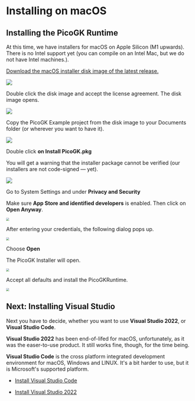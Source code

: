 # Installing on macOS

## Installing the PicoGK Runtime

At this time, we have installers for macOS on Apple Silicon (M1 upwards). There is no Intel support yet (you can compile on an Intel Mac, but we do not have Intel machines.).

[Download the macOS installer disk image of the latest release.](https://github.com/leap71/PicoGK/releases)

![](images/image-20231125201341187.png)

Double click the disk image and accept the license agreement. The disk image opens.

![](images/PicoGKDMG.png)

Copy the PicoGK Example project from the disk image to your Documents folder (or wherever you want to have it).

![](images/MacOSPicoGKExample.png)

Double click **on Install PicoGK.pkg**

You will get a warning that the installer package cannot be verified (our installers are not code-signed — yet).

![](images/MacInstallerWarning.png)

Go to System Settings and under **Privacy and Security**

Make sure **App Store and identified developers** is enabled. Then click on **Open Anyway**.

<img src="images/MacSecuritySettings.png" style="zoom:50%;"/>

After entering your credentials, the following dialog pops up.

<img src="images/Mac_OpenInstaller.png" style="zoom:50%;" />

Choose **Open**

The PicoGK Installer will open.

<img src="images/MacInstaller1.png" style="zoom:50%;" />

Accept all defaults and install the PicoGKRuntime.

<img src="images/MacInstaller2.png" style="zoom:50%;" />


## Next: Installing Visual Studio

Next you have to decide, whether you want to use **Visual Studio 2022**, or **Visual Studio Code**. 

**Visual Studio 2022** has been end-of-lifed for macOS, unfortunately, as it was the easer-to-use product. It still works fine, though, for the time being.

**Visual Studio Code** is the cross platform integrated development environment for macOS, Windows and LINUX. It's a bit harder to use, but it is Microsoft's supported platform.

- [Install Visual Studio Code](VisualStudioCode_FirstTime.md)

- [Install Visual Studio 2022](VisualStudio_FirstTime.md)

